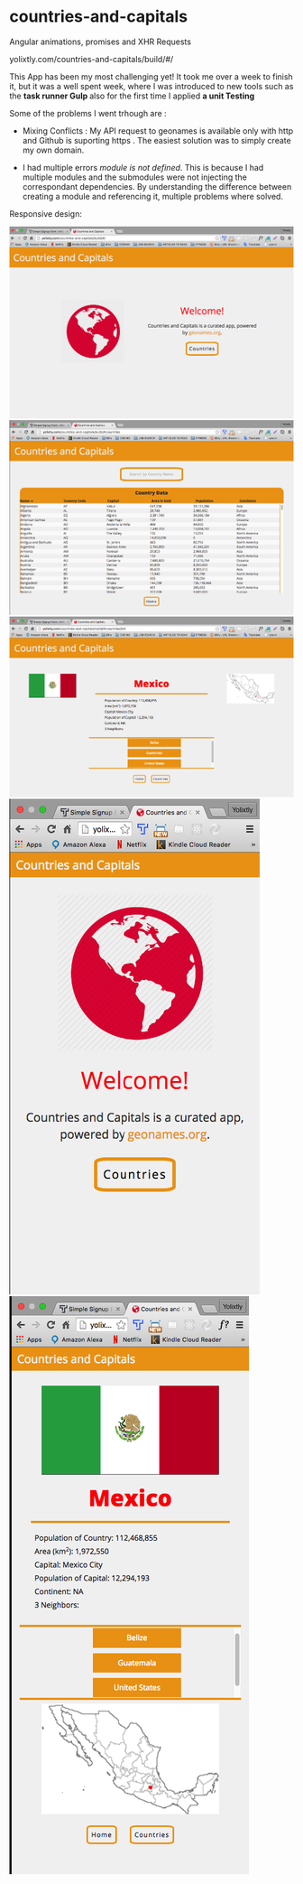 # countries-and-capitals
Angular animations, promises and XHR Requests

yolixtly.com/countries-and-capitals/build/#/

This App has been my most challenging yet! It took me over a week to finish it, but it was a well spent week, where I was introduced to new tools such as the <strong> task runner Gulp </strong> also for the first time I applied <strong> a unit Testing </strong> 

Some of the problems I went trhough are :

- Mixing Conflicts : My API request to geonames is available only with http and Github is suporting https . The easiest solution was to simply create my own domain. 

- I had multiple errors <em>module is not defined</em>. This is because I had multiple modules and the submodules were not injecting the correspondant dependencies. By understanding the difference between creating a module and referencing it, multiple problems where solved.

Responsive design: 

<img src="./app/assets/images/app1.png">
<img src="./app/assets/images/app2.png">
<img src="./app/assets/images/app3.png">
<img src="./app/assets/images/appR1.png">
<img src="./app/assets/images/appR3.png">

